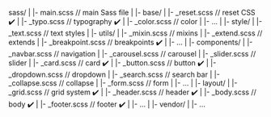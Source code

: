 sass/
|
|- main.scss             // main Sass file
|
|- base/
|   |- _reset.scss       // reset CSS ✔️ 
|   |- _typo.scss        // typography ✔️ 
|   |- _color.scss       // color
|   |- ...
|
|- style/
|   |- _text.scss        // text styles
|
|- utils/
|   |- _mixin.scss       // mixins
|   |- _extend.scss      // extends
|   |- _breakpoint.scss  // breakpoints ✔️ 
|   |- ...
|
|- components/
|   |- _navbar.scss      // navigation
|   |- _carousel.scss    // carousel
|   |- _slider.scss      // slider
|   |- _card.scss        // card ✔️ 
|   |- _button.scss      // button ✔️ 
|   |- _dropdown.scss    // dropdown
|   |- _search.scss      // search bar
|   |- _collapse.scss    // collapse
|   |- _form.scss        // form
|   |- ...
|
|- layout/
|   |- _grid.scss        // grid system ✔️ 
|   |- _header.scss      // header ✔️ 
|   |- _body.scss        // body ✔️ 
|   |- _footer.scss      // footer ✔️ 
|   |- ...
|
|- vendor/
|   |- ...




